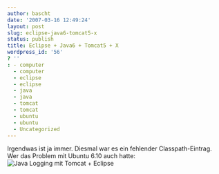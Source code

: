 ```yaml
---
author: bascht
date: '2007-03-16 12:49:24'
layout: post
slug: eclipse-java6-tomcat5-x
status: publish
title: Eclipse + Java6 + Tomcat5 + X
wordpress_id: '56'
? ''
: - computer
  - computer
  - eclipse
  - eclipse
  - java
  - java
  - tomcat
  - tomcat
  - ubuntu
  - ubuntu
  - Uncategorized
---
```


Irgendwas ist ja immer. Diesmal war es ein fehlender
Classpath-Eintrag. Wer das Problem mit Ubuntu 6.10 auch hatte:
![Java Logging mit Tomcat + Eclipse](http://www.bascht.com/uploads/2007/03/commonsloggingjpg.png)


